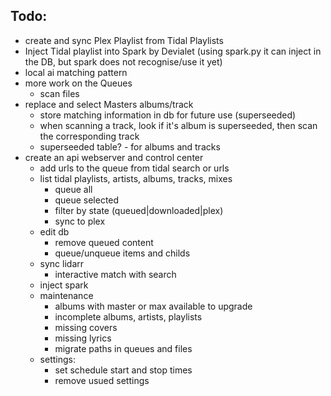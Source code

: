 ## Todo:
- create and sync Plex Playlist from Tidal Playlists
- Inject Tidal playlist into Spark by Devialet (using spark.py it can inject in the DB, but spark does not recognise/use it yet)
- local ai matching pattern
- more work on the Queues
    - scan files
- replace and select Masters albums/track
    - store matching information in db for future use (superseeded)
    - when scanning a track, look if it's album is superseeded, then scan the corresponding track
    - superseeded table? - for albums and tracks
- create an api webserver and control center
    - add urls to the queue from tidal search or urls
    - list tidal playlists, artists, albums, tracks, mixes
        - queue all
        - queue selected
        - filter by state (queued|downloaded|plex)
        - sync to plex
    - edit db
        - remove queued content
        - queue/unqueue items and childs
    - sync lidarr
        - interactive match with search
    - inject spark
    - maintenance
        - albums with master or max available to upgrade
        - incomplete albums, artists, playlists
        - missing covers
        - missing lyrics
        - migrate paths in queues and files
    - settings:
        - set schedule start and stop times
        - remove usued settings